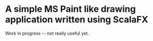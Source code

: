 # A simple MS Paint like drawing application written using ScalaFX

Work in progress -- not really useful yet.
